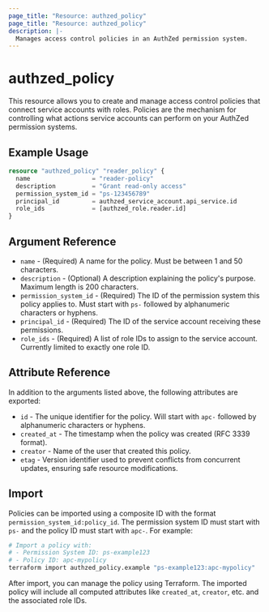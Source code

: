 ```yaml
---
page_title: "Resource: authzed_policy"
page_title: "Resource: authzed_policy"
description: |-
  Manages access control policies in an AuthZed permission system.
---
```


# authzed_policy

This resource allows you to create and manage access control policies that connect service accounts with roles. Policies are the mechanism for controlling what actions service accounts can perform on your AuthZed permission systems.

## Example Usage

```terraform
resource "authzed_policy" "reader_policy" {
  name                 = "reader-policy"
  description          = "Grant read-only access"
  permission_system_id = "ps-123456789"
  principal_id         = authzed_service_account.api_service.id
  role_ids             = [authzed_role.reader.id]
}
```

## Argument Reference

* `name` - (Required) A name for the policy. Must be between 1 and 50 characters.
* `description` - (Optional) A description explaining the policy's purpose. Maximum length is 200 characters.
* `permission_system_id` - (Required) The ID of the permission system this policy applies to. Must start with `ps-` followed by alphanumeric characters or hyphens.
* `principal_id` - (Required) The ID of the service account receiving these permissions.
* `role_ids` - (Required) A list of role IDs to assign to the service account. Currently limited to exactly one role ID.

## Attribute Reference

In addition to the arguments listed above, the following attributes are exported:

* `id` - The unique identifier for the policy. Will start with `apc-` followed by alphanumeric characters or hyphens.
* `created_at` - The timestamp when the policy was created (RFC 3339 format).
* `creator` - Name of the user that created this policy.
* `etag` - Version identifier used to prevent conflicts from concurrent updates, ensuring safe resource modifications.

## Import

Policies can be imported using a composite ID with the format `permission_system_id:policy_id`. The permission system ID must start with `ps-` and the policy ID must start with `apc-`. For example:

```bash
# Import a policy with:
# - Permission System ID: ps-example123
# - Policy ID: apc-mypolicy
terraform import authzed_policy.example "ps-example123:apc-mypolicy"
```

After import, you can manage the policy using Terraform. The imported policy will include all computed attributes like `created_at`, `creator`, etc. and the associated role IDs. 
